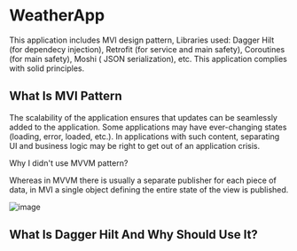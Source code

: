 # WeatherApp


This application includes MVI design pattern,
Libraries used: Dagger Hilt (for dependecy injection), Retrofit (for service and main safety), Coroutines (for main safety), Moshi ( JSON serialization), etc.
This application complies with solid principles.

## What Is MVI Pattern

The scalability of the application ensures that updates can be seamlessly added to the application. Some applications may have ever-changing states (loading, error, loaded, etc.). In applications with such content, separating UI and business logic may be right to get out of an application crisis.

Why I didn't use MVVM pattern?

Whereas in MVVM there is usually a separate publisher for each piece of data, in MVI a single object defining the entire state of the view is published.

![image](https://user-images.githubusercontent.com/47060539/179554354-20980269-4ba1-4b4c-a661-f60cc9de537a.png)

## What Is Dagger Hilt And Why Should Use It?




